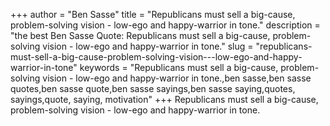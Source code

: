 +++
author = "Ben Sasse"
title = "Republicans must sell a big-cause, problem-solving vision - low-ego and happy-warrior in tone."
description = "the best Ben Sasse Quote: Republicans must sell a big-cause, problem-solving vision - low-ego and happy-warrior in tone."
slug = "republicans-must-sell-a-big-cause-problem-solving-vision---low-ego-and-happy-warrior-in-tone"
keywords = "Republicans must sell a big-cause, problem-solving vision - low-ego and happy-warrior in tone.,ben sasse,ben sasse quotes,ben sasse quote,ben sasse sayings,ben sasse saying,quotes, sayings,quote, saying, motivation"
+++
Republicans must sell a big-cause, problem-solving vision - low-ego and happy-warrior in tone.
